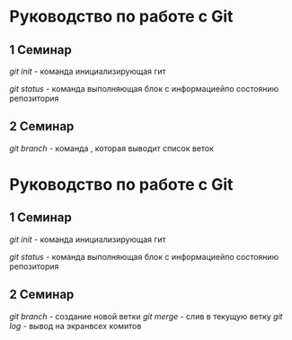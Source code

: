 # Руководство по работе с Git

##  1 Семинар
*git init* - команда инициализирующая гит

*git status* - команда выполняющая блок с информациейпо состоянию репозитория

## 2 Семинар

*git branch* - команда , которая выводит список 
веток
# Руководство по работе с Git

##  1 Семинар
*git init* - команда инициализирующая гит

*git status* - команда выполняющая блок с информациейпо состоянию репозитория

## 2 Семинар

*git branch* - создание новой ветки
*git merge* - слив  в текущую ветку
 *git log* - вывод на экранвсех комитов
 